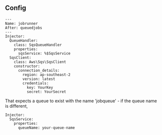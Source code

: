 

## Config

```
---
Name: jobrunner
After: queuedjobs
---
Injector:
  QueueHandler:
    class: SqsQueueHandler
    properties:
      sqsService: %$SqsService
  SqsClient:
    class: Aws\Sqs\SqsClient
    constructor:
      connection_details: 
        region: ap-southeast-2
        version: latest
        credentials: 
          key: YourKey
          secret: YourSecret
```


That expects a queue to exist with the name 'jobqueue' - if the queue name is different, 

```
Injector:
  SqsService:
    properties:
      queueName: your-queue-name

```